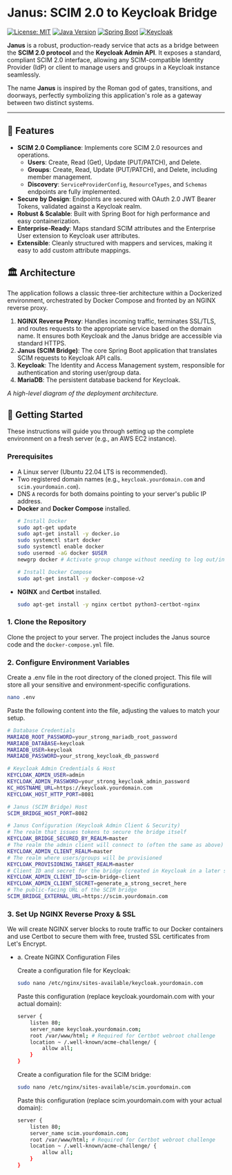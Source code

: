 # Janus: SCIM 2.0 to Keycloak Bridge

[![License: MIT](https://img.shields.io/badge/License-MIT-yellow.svg)](https://opensource.org/licenses/MIT)
[![Java Version](https://img.shields.io/badge/Java-17-blue.svg)](https://www.java.com)
[![Spring Boot](https://img.shields.io/badge/Spring%20Boot-3.2.0-brightgreen.svg)](https://spring.io/projects/spring-boot)
[![Keycloak](https://img.shields.io/badge/Keycloak-26.1.4-blue.svg)](https://www.keycloak.org/)

**Janus** is a robust, production-ready service that acts as a bridge between the **SCIM 2.0 protocol** and the **Keycloak Admin API**. It exposes a standard, compliant SCIM 2.0 interface, allowing any SCIM-compatible Identity Provider (IdP) or client to manage users and groups in a Keycloak instance seamlessly.

The name **Janus** is inspired by the Roman god of gates, transitions, and doorways, perfectly symbolizing this application's role as a gateway between two distinct systems.

---

## 🌟 Features

-   **SCIM 2.0 Compliance**: Implements core SCIM 2.0 resources and operations.
    -   **Users**: Create, Read (Get), Update (PUT/PATCH), and Delete.
    -   **Groups**: Create, Read, Update (PUT/PATCH), and Delete, including member management.
    -   **Discovery**: `ServiceProviderConfig`, `ResourceTypes`, and `Schemas` endpoints are fully implemented.
-   **Secure by Design**: Endpoints are secured with OAuth 2.0 JWT Bearer Tokens, validated against a Keycloak realm.
-   **Robust & Scalable**: Built with Spring Boot for high performance and easy containerization.
-   **Enterprise-Ready**: Maps standard SCIM attributes and the Enterprise User extension to Keycloak user attributes.
-   **Extensible**: Cleanly structured with mappers and services, making it easy to add custom attribute mappings.

## 🏛️ Architecture

The application follows a classic three-tier architecture within a Dockerized environment, orchestrated by Docker Compose and fronted by an NGINX reverse proxy.

1.  **NGINX Reverse Proxy**: Handles incoming traffic, terminates SSL/TLS, and routes requests to the appropriate service based on the domain name. It ensures both Keycloak and the Janus bridge are accessible via standard HTTPS.
2.  **Janus (SCIM Bridge)**: The core Spring Boot application that translates SCIM requests to Keycloak API calls.
3.  **Keycloak**: The Identity and Access Management system, responsible for authentication and storing user/group data.
4.  **MariaDB**: The persistent database backend for Keycloak.


*A high-level diagram of the deployment architecture.*

## 🚀 Getting Started

These instructions will guide you through setting up the complete environment on a fresh server (e.g., an AWS EC2 instance).

### Prerequisites

-   A Linux server (Ubuntu 22.04 LTS is recommended).
-   Two registered domain names (e.g., `keycloak.yourdomain.com` and `scim.yourdomain.com`).
-   DNS `A` records for both domains pointing to your server's public IP address.
-   **Docker** and **Docker Compose** installed.
    ```bash
    # Install Docker
    sudo apt-get update
    sudo apt-get install -y docker.io
    sudo systemctl start docker
    sudo systemctl enable docker
    sudo usermod -aG docker $USER
    newgrp docker # Activate group change without needing to log out/in
    
    # Install Docker Compose
    sudo apt-get install -y docker-compose-v2
    ```
-   **NGINX** and **Certbot** installed.
    ```bash
    sudo apt-get install -y nginx certbot python3-certbot-nginx
    ```

### 1. Clone the Repository

Clone the project to your server. The project includes the Janus source code and the `docker-compose.yml` file.


### 2. Configure Environment Variables

Create a .env file in the root directory of the cloned project. This file will store all your sensitive and environment-specific configurations.

```bash
nano .env
```

Paste the following content into the file, adjusting the values to match your setup.

```bash
# Database Credentials
MARIADB_ROOT_PASSWORD=your_strong_mariadb_root_password
MARIADB_DATABASE=keycloak
MARIADB_USER=keycloak
MARIADB_PASSWORD=your_strong_keycloak_db_password

# Keycloak Admin Credentials & Host
KEYCLOAK_ADMIN_USER=admin
KEYCLOAK_ADMIN_PASSWORD=your_strong_keycloak_admin_password
KC_HOSTNAME_URL=https://keycloak.yourdomain.com
KEYCLOAK_HOST_HTTP_PORT=8081

# Janus (SCIM Bridge) Host
SCIM_BRIDGE_HOST_PORT=8082

# Janus Configuration (Keycloak Admin Client & Security)
# The realm that issues tokens to secure the bridge itself
KEYCLOAK_BRIDGE_SECURED_BY_REALM=master
# The realm the admin client will connect to (often the same as above)
KEYCLOAK_ADMIN_CLIENT_REALM=master
# The realm where users/groups will be provisioned
KEYCLOAK_PROVISIONING_TARGET_REALM=master
# Client ID and secret for the bridge (created in Keycloak in a later step)
KEYCLOAK_ADMIN_CLIENT_ID=scim-bridge-client
KEYCLOAK_ADMIN_CLIENT_SECRET=generate_a_strong_secret_here
# The public-facing URL of the SCIM bridge
SCIM_BRIDGE_EXTERNAL_URL=https://scim.yourdomain.com
```

### 3. Set Up NGINX Reverse Proxy & SSL

We will create NGINX server blocks to route traffic to our Docker containers and use Certbot to secure them with free, trusted SSL certificates from Let's Encrypt.

-   a. Create NGINX Configuration Files

    Create a configuration file for Keycloak:
    ```bash
    sudo nano /etc/nginx/sites-available/keycloak.yourdomain.com
    ```

    Paste this configuration (replace keycloak.yourdomain.com with your actual domain):

    ```bash
    server {
        listen 80;
        server_name keycloak.yourdomain.com;
        root /var/www/html; # Required for Certbot webroot challenge
        location ~ /.well-known/acme-challenge/ {
            allow all;
        }
    }
    ```  
    
    Create a configuration file for the SCIM bridge:
    ```bash
    sudo nano /etc/nginx/sites-available/scim.yourdomain.com
    ```

    Paste this configuration (replace scim.yourdomain.com with your actual domain):
    ```bash
    server {
        listen 80;
        server_name scim.yourdomain.com;
        root /var/www/html; # Required for Certbot webroot challenge
        location ~ /.well-known/acme-challenge/ {
            allow all;
        }
    }
    ```
